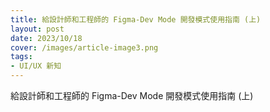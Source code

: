 ```yaml
---
title: 給設計師和工程師的 Figma-Dev Mode 開發模式使用指南 (上)
layout: post
date: 2023/10/18
cover: /images/article-image3.png
tags:
- UI/UX 新知
---
```

給設計師和工程師的 Figma-Dev Mode 開發模式使用指南 (上)